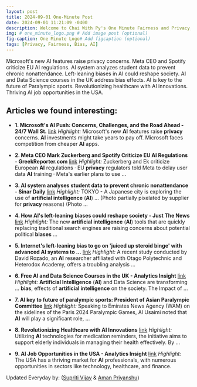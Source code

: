 ```yaml
---
layout: post
title: 2024-09-01 One-Minute Post
date: 2024-09-01 11:21:09 -0400
description: Welcome to Chai With Py's One Minute Fairness and Privacy, which aims to provide you the current happenings in the world of Fairness, Privacy, and AI.
img: # one_minute_logo.png # Add image post (optional)
fig-caption: One Minute Logo# Add figcaption (optional)
tags: [Privacy, Fairness, Bias, AI]
---
```


Microsoft's new AI features raise privacy concerns. Meta CEO and Spotify criticize EU AI regulations. AI system analyzes student data to prevent chronic nonattendance. Left-leaning biases in AI could reshape society. AI and Data Science courses in the UK address bias effects. AI is key to the future of Paralympic sports. Revolutionizing healthcare with AI innovations. Thriving AI job opportunities in the USA.

## Articles we found interesting:

- **1. Microsoft&#39;s <b>AI</b> Push: Concerns, Challenges, and the Road Ahead - 24/7 Wall St.** [link](https://247wallst.com/investing/2024/09/01/microsofts-ai-push-concerns-challenges-and-the-road-ahead/)
_Highlight:_ Microsoft&#39;s new <b>AI</b> features raise <b>privacy</b> concerns. <b>AI</b> investments might take years to pay off. Microsoft faces competition from cheaper <b>AI</b> apps.

- **2. Meta CEO Mark Zuckerberg and Spotify Criticize EU <b>AI</b> Regulations - GreekReporter.com** [link](https://greekreporter.com/2024/09/01/meta-mark-zuckerberg-spotify-criticize-eu-ai-regulations/)
_Highlight:_ Zuckerberg and Ek criticize European <b>AI</b> regulations &middot; EU <b>privacy</b> regulators told Meta to delay user data <b>AI</b> training &middot; Meta&#39;s earlier plans to use&nbsp;...

- **3. <b>AI</b> system analyses student data to prevent chronic nonattendance - Sinar Daily** [link](https://www.sinardaily.my/article/220752/focus/world/ai-system-analyses-student-data-to-prevent-chronic-nonattendance)
_Highlight:_ TOKYO - A Japanese city is exploring the use of <b>artificial intelligence</b> (<b>AI</b>) ... (Photo partially pixelated by supplier for <b>privacy</b> reasons) (Photo&nbsp;...

- **4. How <b>AI&#39;s</b> left-leaning <b>biases</b> could reshape society - Just The News** [link](https://justthenews.com/nation/technology/how-ais-left-leaning-biases-could-reshape-society)
_Highlight:_ The new <b>artificial intelligence</b> (<b>AI</b>) tools that are quickly replacing traditional search engines are raising concerns about potential political <b>biases</b>&nbsp;...

- **5. Internet&#39;s left-leaning <b>bias</b> to go on &#39;juiced up steroid binge&#39; with advanced <b>AI</b> systems to ...** [link](https://www.skynews.com.au/insights-and-analysis/internets-leftleaning-bias-to-go-on-juiced-up-steroid-binge-with-advanced-ai-systems-to-transform-our-information-gathering/news-story/d08ca4cff2de41099aafa509b325f0cd)
_Highlight:_ A recent study conducted by David Rozado, an <b>AI</b> researcher affiliated with Otago Polytechnic and Heterodox Academy, offers a troubling analysis&nbsp;...

- **6. Free <b>AI</b> and Data Science Courses in the UK - Analytics Insight** [link](https://www.analyticsinsight.net/artificial-intelligence/free-ai-and-data-science-courses-in-the-uk)
_Highlight:_ <b>Artificial Intelligence</b> (<b>AI</b>) and Data Science are transforming ... <b>bias</b>, effects of <b>artificial intelligence</b> on the society. The Impact of&nbsp;...

- **7. <b>AI</b> key to future of paralympic sports: President of Asian Paralympic Committee** [link](https://www.wam.ae/en/article/b4yuyhq-key-future-paralympic-sports-president-asian)
_Highlight:_ Speaking to Emirates News Agency (WAM) on the sidelines of the Paris 2024 Paralympic Games, Al Usaimi noted that <b>AI</b> will play a significant role,&nbsp;...

- **8. Revolutionizing Healthcare with <b>AI</b> Innovations** [link](https://elblog.pl/2024/09/01/revolutionizing-healthcare-with-ai-innovations/)
_Highlight:_ Utilizing <b>AI</b> technologies for medication reminders, the initiative aims to support elderly individuals in managing their health effectively. By&nbsp;...

- **9. <b>AI</b> Job Opportunities in the USA - Analytics Insight** [link](https://www.analyticsinsight.net/artificial-intelligence/ai-job-opportunities-in-the-usa)
_Highlight:_ The USA has a thriving market for <b>AI</b> professionals, with numerous opportunities in sectors like technology, healthcare, and finance.


Updated Everyday by: (<a href="https://supritivijay.github.io/">Supriti Vijay</a> & <a href="https://amanpriyanshu.github.io/">Aman Priyanshu</a>)
